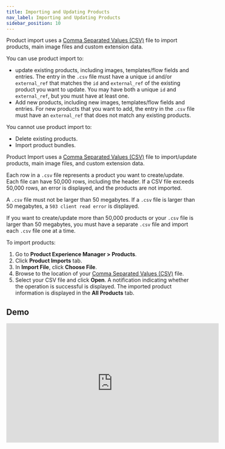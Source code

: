 ```yaml
---
title: Importing and Updating Products
nav_label: Importing and Updating Products
sidebar_position: 10
---
```


Product import uses a [Comma Separated Values (CSV)](/docs/api/pxm/products/product-import-bulk-update) file to import products, main image files and custom extension data.

You can use product import to:

- update existing products, including images, templates/flow fields and entries. The entry in the `.csv` file must have a unique `id` and/or `external_ref` that matches the `id` and `external_ref` of the existing product you want to update. You may have both a unique `id` and `external_ref`, but you must have at least one.
- Add new products, including new images, templates/flow fields and entries. For new products that you want to add, the entry in the `.csv` file must have an `external_ref` that does not match any existing products.

You cannot use product import to:

- Delete existing products.
- Import product bundles.

Product Import uses a [Comma Separated Values (CSV)](/docs/api/pxm/products/product-import-bulk-update) file to import/update products, main image files, and custom extension data. 

Each row in a `.csv` file represents a product you want to create/update. Each file can have 50,000 rows, including the header. If a CSV file exceeds 50,000 rows, an error is displayed, and the products are not imported. 

A `.csv` file must not be larger than 50 megabytes. If a `.csv` file is larger than 50 megabytes, a `503 client read error` is displayed.  

If you want to create/update more than 50,000 products or your `.csv` file is larger than 50 megabytes, you must have a separate `.csv` file and import each `.csv` file one at a time.

To import products:

1. Go to **Product Experience Manager > Products**.
1. Click **Product Imports** tab.
1. In **Import File**, click **Choose File**.
1. Browse to the location of your [Comma Separated Values (CSV)](/docs/api/pxm/products/product-import-bulk-update) file.
1. Select your CSV file and click **Open**. A notification indicating whether the operation is successful is displayed. The imported product information is displayed in the **All Products** tab.

## Demo

<iframe width="560" height="315" src="https://www.youtube.com/embed/lsWQ9M1-haE" title="Importing your products to Commerce" frameborder="0" allow="accelerometer; autoplay; clipboard-write; encrypted-media; gyroscope; picture-in-picture; web-share" referrerpolicy="strict-origin-when-cross-origin" allowfullscreen></iframe>
